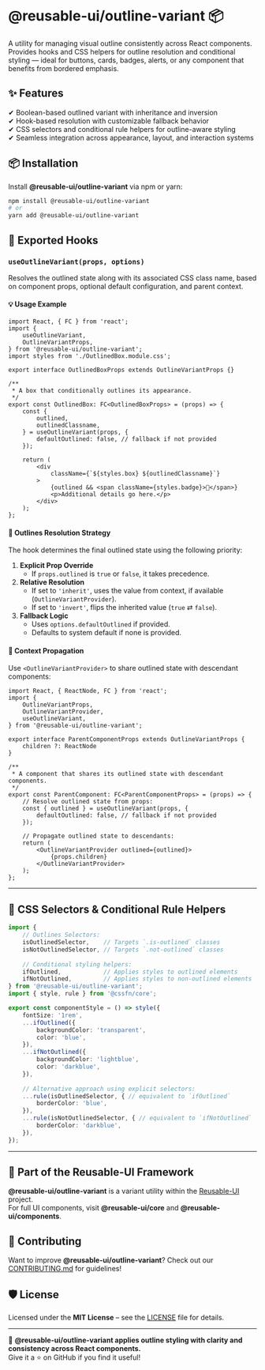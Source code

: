 # @reusable-ui/outline-variant 📦  

A utility for managing visual outline consistently across React components.  
Provides hooks and CSS helpers for outline resolution and conditional styling — ideal for buttons, cards, badges, alerts, or any component that benefits from bordered emphasis.

## ✨ Features
✔ Boolean-based outlined variant with inheritance and inversion  
✔ Hook-based resolution with customizable fallback behavior  
✔ CSS selectors and conditional rule helpers for outline-aware styling  
✔ Seamless integration across appearance, layout, and interaction systems

## 📦 Installation
Install **@reusable-ui/outline-variant** via npm or yarn:

```sh
npm install @reusable-ui/outline-variant
# or
yarn add @reusable-ui/outline-variant
```

## 🧩 Exported Hooks

### `useOutlineVariant(props, options)`

Resolves the outlined state along with its associated CSS class name, based on component props, optional default configuration, and parent context.

#### 💡 Usage Example

```tsx
import React, { FC } from 'react';
import {
    useOutlineVariant,
    OutlineVariantProps,
} from '@reusable-ui/outline-variant';
import styles from './OutlinedBox.module.css';

export interface OutlinedBoxProps extends OutlineVariantProps {}

/**
 * A box that conditionally outlines its appearance.
 */
export const OutlinedBox: FC<OutlinedBoxProps> = (props) => {
    const {
        outlined,
        outlinedClassname,
    } = useOutlineVariant(props, {
        defaultOutlined: false, // fallback if not provided
    });
    
    return (
        <div
            className={`${styles.box} ${outlinedClassname}`}
        >
            {outlined && <span className={styles.badge}>🔔</span>}
            <p>Additional details go here.</p>
        </div>
    );
};
```

#### 🧠 Outlines Resolution Strategy

The hook determines the final outlined state using the following priority:
1. **Explicit Prop Override**  
   - If `props.outlined` is `true` or `false`, it takes precedence.
2. **Relative Resolution**  
   - If set to `'inherit'`, uses the value from context, if available (`OutlineVariantProvider`).
   - If set to `'invert'`, flips the inherited value (`true` ⇄ `false`).
3. **Fallback Logic**  
   - Uses `options.defaultOutlined` if provided.
   - Defaults to system default if none is provided.

#### 🧬 Context Propagation

Use `<OutlineVariantProvider>` to share outlined state with descendant components:

```tsx
import React, { ReactNode, FC } from 'react';
import {
    OutlineVariantProps,
    OutlineVariantProvider,
    useOutlineVariant,
} from '@reusable-ui/outline-variant';

export interface ParentComponentProps extends OutlineVariantProps {
    children ?: ReactNode
}

/**
 * A component that shares its outlined state with descendant components.
 */
export const ParentComponent: FC<ParentComponentProps> = (props) => {
    // Resolve outlined state from props:
    const { outlined } = useOutlineVariant(props, {
        defaultOutlined: false, // fallback if not provided
    });
    
    // Propagate outlined state to descendants:
    return (
        <OutlineVariantProvider outlined={outlined}>
            {props.children}
        </OutlineVariantProvider>
    );
};
```

---

## 🎨 CSS Selectors & Conditional Rule Helpers

```ts
import {
    // Outlines Selectors:
    isOutlinedSelector,    // Targets `.is-outlined` classes
    isNotOutlinedSelector, // Targets `.not-outlined` classes
    
    // Conditional styling helpers:
    ifOutlined,            // Applies styles to outlined elements
    ifNotOutlined,         // Applies styles to non-outlined elements
} from '@reusable-ui/outline-variant';
import { style, rule } from '@cssfn/core';

export const componentStyle = () => style({
    fontSize: '1rem',
    ...ifOutlined({
        backgroundColor: 'transparent',
        color: 'blue',
    }),
    ...ifNotOutlined({
        backgroundColor: 'lightblue',
        color: 'darkblue',
    }),
    
    // Alternative approach using explicit selectors:
    ...rule(isOutlinedSelector, { // equivalent to `ifOutlined`
        borderColor: 'blue',
    }),
    ...rule(isNotOutlinedSelector, { // equivalent to `ifNotOutlined`
        borderColor: 'darkblue',
    }),
});
```

---

## 📖 Part of the Reusable-UI Framework  
**@reusable-ui/outline-variant** is a variant utility within the [Reusable-UI](https://github.com/reusable-ui/reusable-ui-monorepo) project.  
For full UI components, visit **@reusable-ui/core** and **@reusable-ui/components**.

## 🤝 Contributing  
Want to improve **@reusable-ui/outline-variant**? Check out our [CONTRIBUTING.md](./CONTRIBUTING.md) for guidelines!  

## 🛡️ License  
Licensed under the **MIT License** – see the [LICENSE](./LICENSE) file for details.  

---

🚀 **@reusable-ui/outline-variant applies outline styling with clarity and consistency across React components.**  
Give it a ⭐ on GitHub if you find it useful!  
